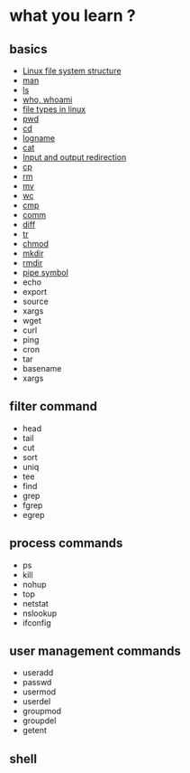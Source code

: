 # what you learn ? 

## basics
* [Linux file system structure](https://github.com/DeekshithSN/Unix_and_shell/wiki/linux-file-system-structure)
* [man](https://github.com/DeekshithSN/Unix_and_shell/wiki/man)
* [ls](https://github.com/DeekshithSN/Unix_and_shell/wiki/ls)
* [who, whoami](https://github.com/DeekshithSN/Unix_and_shell/wiki/who) 
* [file types in linux](https://github.com/DeekshithSN/Unix_and_shell/wiki/file-types-in-linux)
* [pwd](https://github.com/DeekshithSN/Unix_and_shell/wiki/pwd)
* [cd](https://github.com/DeekshithSN/Unix_and_shell/wiki/cd)
* [logname](https://github.com/DeekshithSN/Unix_and_shell/wiki/logname)
* [cat](https://github.com/DeekshithSN/Unix_and_shell/wiki/cat)
* [Input and output redirection](https://github.com/DeekshithSN/Unix_and_shell/wiki/Input-and-output-redirection) 
* [cp](https://github.com/DeekshithSN/Unix_and_shell/wiki/cp)
* [rm](https://github.com/DeekshithSN/Unix_and_shell/wiki/rm)
* [mv](https://github.com/DeekshithSN/Unix_and_shell/wiki/mv)
* [wc](https://github.com/DeekshithSN/Unix_and_shell/wiki/wc)
* [cmp](https://github.com/DeekshithSN/Unix_and_shell/wiki/cmp)
* [comm](https://github.com/DeekshithSN/Unix_and_shell/wiki/comm)
* [diff](https://github.com/DeekshithSN/Unix_and_shell/wiki/diff)
* [tr](https://github.com/DeekshithSN/Unix_and_shell/wiki/tr)
* [chmod](https://github.com/DeekshithSN/Unix_and_shell/wiki/chmod)
* [mkdir](https://github.com/DeekshithSN/Unix_and_shell/wiki/mkdir)
* [rmdir](https://github.com/DeekshithSN/Unix_and_shell/wiki/rmdir)
* [pipe symbol](https://github.com/DeekshithSN/Unix_and_shell/wiki/rmdir) 
* echo 
* export
* source
* xargs
* wget
* curl
* ping
* cron
* tar
* basename
* xargs

## filter command
* head
* tail
* cut
* sort
* uniq
* tee
* find
* grep
* fgrep
* egrep


## process commands
* ps
* kill
* nohup
* top
* netstat
* nslookup
* ifconfig

## user management commands 
* useradd
* passwd
* usermod
* userdel
* groupmod
* groupdel
* getent


## shell